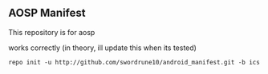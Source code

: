 AOSP Manifest
-------------

This repository is for aosp

works correctly (in theory, ill update this when its tested)

    repo init -u http://github.com/swordrune10/android_manifest.git -b ics

